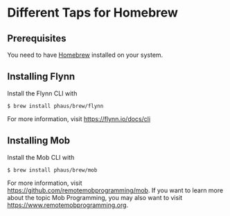 # Different Taps for Homebrew

## Prerequisites

You need to have [Homebrew](https://brew.sh/) installed on your system.

## Installing Flynn

Install the Flynn CLI with

    $ brew install phaus/brew/flynn

For more information, visit https://flynn.io/docs/cli

## Installing Mob

Install the Mob CLI with

    $ brew install phaus/brew/mob

For more information, visit https://github.com/remotemobprogramming/mob.
If you want to learn more about the topic Mob Programming, you may also want to visit https://www.remotemobprogramming.org.
